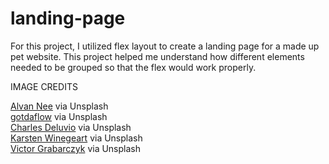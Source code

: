 # landing-page

For this project, I utilized flex layout to create a landing page for a made up pet website. This project helped me understand how different elements needed to be grouped so that the flex would work properly.

IMAGE CREDITS

<a href="https://unsplash.com/photos/eoqnr8ikwFE">Alvan Nee</a> via Unsplash</br>
<a href="https://unsplash.com/photos/P8_RmeffU-w">gotdaflow</a> via Unsplash</br>
<a href="https://unsplash.com/photos/Mv9hjnEUHR4">Charles Deluvio</a> via Unsplash</br>
<a href="https://unsplash.com/photos/BJaqPaH6AGQ">Karsten Winegeart</a> via Unsplash</br>
<a href="https://unsplash.com/photos/x5oPmHmY3kQ">Victor Grabarczyk</a> via Unsplash